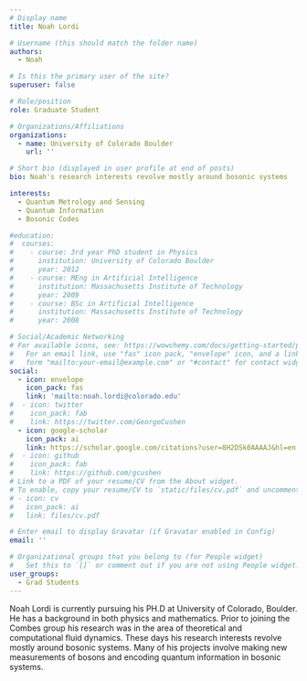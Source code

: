 ```yaml
---
# Display name
title: Noah Lordi

# Username (this should match the folder name)
authors:
  - Noah

# Is this the primary user of the site?
superuser: false

# Role/position
role: Graduate Student

# Organizations/Affiliations
organizations:
  - name: University of Colorado Boulder
    url: ''

# Short bio (displayed in user profile at end of posts)
bio: Noah's research interests revolve mostly around bosonic systems

interests:
  - Quantum Metrology and Sensing
  - Quantum Information
  - Bosonic Codes 

#education:
#  courses:
#    - course: 3rd year PhD student in Physics
#      institution: University of Colorado Boulder
#      year: 2012
#    - course: MEng in Artificial Intelligence
#      institution: Massachusetts Institute of Technology
#      year: 2009
#    - course: BSc in Artificial Intelligence
#      institution: Massachusetts Institute of Technology
#      year: 2008

# Social/Academic Networking
# For available icons, see: https://wowchemy.com/docs/getting-started/page-builder/#icons
#   For an email link, use "fas" icon pack, "envelope" icon, and a link in the
#   form "mailto:your-email@example.com" or "#contact" for contact widget.
social:
  - icon: envelope
    icon_pack: fas
    link: 'mailto:noah.lordi@colorado.edu'
#  - icon: twitter
#    icon_pack: fab
#    link: https://twitter.com/GeorgeCushen
  - icon: google-scholar
    icon_pack: ai
    link: https://scholar.google.com/citations?user=8H2DSk0AAAAJ&hl=en
#  - icon: github
#    icon_pack: fab
#    link: https://github.com/gcushen
# Link to a PDF of your resume/CV from the About widget.
# To enable, copy your resume/CV to `static/files/cv.pdf` and uncomment the lines below.
# - icon: cv
#   icon_pack: ai
#   link: files/cv.pdf

# Enter email to display Gravatar (if Gravatar enabled in Config)
email: ''

# Organizational groups that you belong to (for People widget)
#   Set this to `[]` or comment out if you are not using People widget.
user_groups:
  - Grad Students
---
```


Noah Lordi is currently pursuing his PH.D at University of Colorado, Boulder. He has a background in both physics and mathematics. Prior to joining the Combes group his research was in the area of theoretical and computational fluid dynamics. These days his research interests revolve mostly around bosonic systems. Many of his projects involve making new measurements of bosons and encoding quantum information in bosonic systems.



